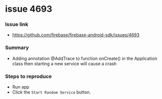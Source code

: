 # issue 4693
### Issue link
- https://github.com/firebase/firebase-android-sdk/issues/4693
### Summary
- Adding annotation @AddTrace to function onCreate() in the Application class then starting a new service will cause a crash
### Steps to reproduce
- Run app
- Click the `Start Random Service` button.
